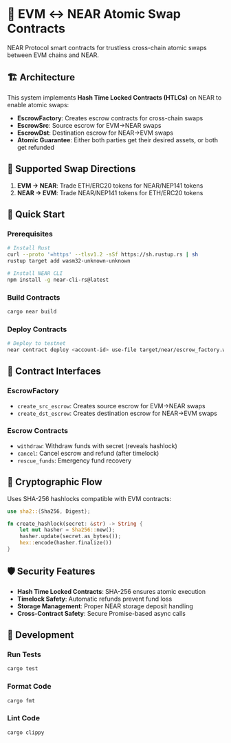 # 🌉 EVM ↔ NEAR Atomic Swap Contracts

NEAR Protocol smart contracts for trustless cross-chain atomic swaps between EVM chains and NEAR.

## 🏗️ Architecture

This system implements **Hash Time Locked Contracts (HTLCs)** on NEAR to enable atomic swaps:

- **EscrowFactory**: Creates escrow contracts for cross-chain swaps
- **EscrowSrc**: Source escrow for EVM→NEAR swaps  
- **EscrowDst**: Destination escrow for NEAR→EVM swaps
- **Atomic Guarantee**: Either both parties get their desired assets, or both get refunded

## 🔄 Supported Swap Directions

1. **EVM → NEAR**: Trade ETH/ERC20 tokens for NEAR/NEP141 tokens
2. **NEAR → EVM**: Trade NEAR/NEP141 tokens for ETH/ERC20 tokens

## 🚀 Quick Start

### Prerequisites
```bash
# Install Rust
curl --proto '=https' --tlsv1.2 -sSf https://sh.rustup.rs | sh
rustup target add wasm32-unknown-unknown

# Install NEAR CLI
npm install -g near-cli-rs@latest
```

### Build Contracts
```bash
cargo near build
```

### Deploy Contracts
```bash
# Deploy to testnet
near contract deploy <account-id> use-file target/near/escrow_factory.wasm without-init-call network-config testnet sign-with-keychain send
```

## 💱 Contract Interfaces

### EscrowFactory
- `create_src_escrow`: Creates source escrow for EVM→NEAR swaps
- `create_dst_escrow`: Creates destination escrow for NEAR→EVM swaps

### Escrow Contracts
- `withdraw`: Withdraw funds with secret (reveals hashlock)
- `cancel`: Cancel escrow and refund (after timelock)
- `rescue_funds`: Emergency fund recovery

## 🔐 Cryptographic Flow

Uses SHA-256 hashlocks compatible with EVM contracts:
```rust
use sha2::{Sha256, Digest};

fn create_hashlock(secret: &str) -> String {
    let mut hasher = Sha256::new();
    hasher.update(secret.as_bytes());
    hex::encode(hasher.finalize())
}
```

## 🛡️ Security Features

- **Hash Time Locked Contracts**: SHA-256 ensures atomic execution
- **Timelock Safety**: Automatic refunds prevent fund loss  
- **Storage Management**: Proper NEAR storage deposit handling
- **Cross-Contract Safety**: Secure Promise-based async calls

## 🔧 Development

### Run Tests
```bash
cargo test
```

### Format Code  
```bash
cargo fmt
```

### Lint Code
```bash
cargo clippy
``` 